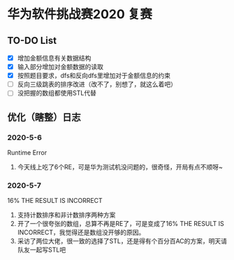 # 华为软件挑战赛2020 复赛

## TO-DO List

 - [x] 增加金额信息有关数据结构
 - [x] 输入部分增加对金额数据的读取
 - [x] 按照题目要求，dfs和反向dfs里增加对于金额信息的约束
 - [ ] 反向三级跳表的排序改进（改不了，别想了，就这么着吧）
 - [ ] 没把握的数组都使用STL代替

## 优化（瞎整）日志

### 2020-5-6

Runtime Error
 
1. 今天线上吃了6个RE，可是华为测试机没问题的，很奇怪，开局有点不顺呀~

### 2020-5-7

16% THE RESULT IS INCORRECT

1. 支持计数排序和非计数排序两种方案
2. 开了一个很夸张的数组，总算不再是RE了，可是变成了16% THE RESULT IS INCORRECT，我觉得还是数组没开够的原因。
3. 采访了两位大佬，很一致的选择了STL，还是得有个百分百AC的方案，明天请队友一起写STL吧
